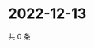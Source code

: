 # 2022-12-13

共 0 条

<!-- BEGIN WEIBO -->
<!-- 最后更新时间 Tue Dec 13 2022 09:13:19 GMT+0800 (China Standard Time) -->

<!-- END WEIBO -->
